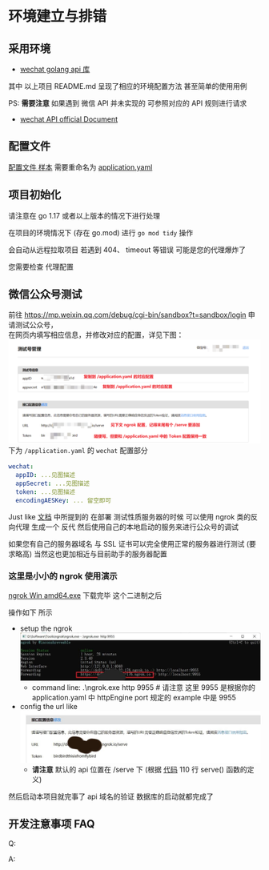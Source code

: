 # 环境建立与排错

## 采用环境

- [wechat golang api 库](https://github.com/silenceper/wechat)

其中 以上项目 README.md 呈现了相应的环境配置方法 甚至简单的使用用例

PS: **需要注意** 如果遇到 微信 API 并未实现的 可参照对应的 API 规则进行请求

- [wechat API official Document](https://developers.weixin.qq.com/doc/offiaccount/Getting_Started/Overview.html)

## 配置文件

[配置文件 样本](../application.example.yaml)
需要重命名为 [application.yaml](../application.yaml)

## 项目初始化 

请注意在 go 1.17 或者以上版本的情况下进行处理

在项目的环境情况下 (存在 go.mod) 进行 `go mod tidy` 操作 

会自动从远程拉取项目 若遇到 404、 timeout 等错误 可能是您的代理爆炸了

您需要检查 代理配置 


## 微信公众号测试

前往 https://mp.weixin.qq.com/debug/cgi-bin/sandbox?t=sandbox/login 申请测试公众号，  
在网页内填写相应信息，并修改对应的配置，详见下图：  
![配置微信app id 和 secret](./img/wx_app_url_token_conf.png)  
下为 `/application.yaml` 的 `wechat` 配置部分  
```yaml
wechat:
  appID: ...见图描述
  appSecret: ...见图描述
  token: ...见图描述
  encodingAESKey: ... 留空即可
```

Just like [文档](https://silenceper.com/wechat/officialaccount/start.html) 中所提到的
在部署 测试性质服务器的时候 可以使用 ngrok 类的反向代理 生成一个 反代 然后使用自己的本地启动的服务来进行公众号的调试

如果您有自己的服务器域名 与 SSL 证书可以完全使用正常的服务器进行测试 (要求略高) 当然这也更加相近与目前助手的服务器配置

### 这里是小小的 ngrok 使用演示 
[ngrok Win amd64.exe](https://bin.equinox.io/c/4VmDzA7iaHb/ngrok-stable-windows-amd64.zip) 下载完毕 这个二进制之后 

操作如下 所示

- setup the ngrok ![step1](img/ngrok_conf.png)
  - command line: .\ngrok.exe http 9955 # 请注意 这里 9955 是根据你的 application.yaml 中 httpEngine port 规定的 example 中是 9955
- config the url like ![step2](img/url_and_token.png)
  - **请注意** 默认的 api 位置在 /serve 下 (根据 [代码](https://github.com/hduhelp/wechat_mp_server/blob/12149708bbe46fd3ef62841224f6f6700b760501/server/messageHandler.go#L110o) 110 行 serve() 函数的定义)

然后启动本项目就完事了 api 域名的验证 数据库的启动就都完成了



## 开发注意事项 FAQ

Q:

A:



